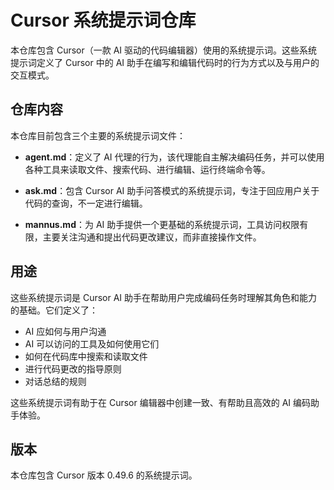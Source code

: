 # Cursor 系统提示词仓库

本仓库包含 Cursor（一款 AI 驱动的代码编辑器）使用的系统提示词。这些系统提示词定义了 Cursor 中的 AI 助手在编写和编辑代码时的行为方式以及与用户的交互模式。

## 仓库内容

本仓库目前包含三个主要的系统提示词文件：

- **agent.md**：定义了 AI 代理的行为，该代理能自主解决编码任务，并可以使用各种工具来读取文件、搜索代码、进行编辑、运行终端命令等。

- **ask.md**：包含 Cursor AI 助手问答模式的系统提示词，专注于回应用户关于代码的查询，不一定进行编辑。

- **mannus.md**：为 AI 助手提供一个更基础的系统提示词，工具访问权限有限，主要关注沟通和提出代码更改建议，而非直接操作文件。

## 用途

这些系统提示词是 Cursor AI 助手在帮助用户完成编码任务时理解其角色和能力的基础。它们定义了：

- AI 应如何与用户沟通
- AI 可以访问的工具及如何使用它们
- 如何在代码库中搜索和读取文件
- 进行代码更改的指导原则
- 对话总结的规则

这些系统提示词有助于在 Cursor 编辑器中创建一致、有帮助且高效的 AI 编码助手体验。

## 版本

本仓库包含 Cursor 版本 0.49.6 的系统提示词。 